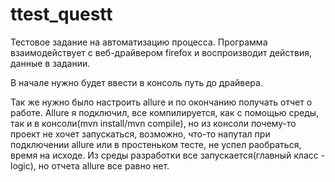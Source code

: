 # ttest_questt
Тестовое задание на автоматизацию процесса.
Программа взаимодействует с веб-драйвером firefox и воспроизводит действия, данные в задании.
  
В начале нужно будет ввести в консоль путь до драйвера.
  
Так же нужно было настроить allure и по окончанию получать отчет о работе.
Allure я подключил, все компилируется, как с помощью среды, так и в консоли(mvn install/mvn compile),
но из консоли почему-то проект не хочет запускаться, возможно, что-то напутал при подключении allure 
или в простеньком тесте, не успел раобраться, время на исходе. 
Из среды разработки все запускается(главный класс - logic), но отчета allure все равно нет.
